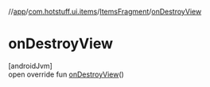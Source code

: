 //[app](../../../index.md)/[com.hotstuff.ui.items](../index.md)/[ItemsFragment](index.md)/[onDestroyView](on-destroy-view.md)

# onDestroyView

[androidJvm]\
open override fun [onDestroyView](on-destroy-view.md)()
